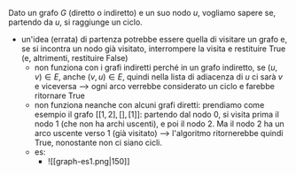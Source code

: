 Dato un grafo $G$ (diretto o indiretto) e un suo nodo $u$, vogliamo sapere se, partendo da $u$, si raggiunge un ciclo.

- un'idea (errata) di partenza potrebbe essere quella di visitare un grafo e, se si incontra un nodo già visitato, interrompere la visita e restituire True (e, altrimenti, restituire False)
	- non funziona con i grafi indiretti perché in un grafo indiretto, se $(u,v)\in E$, anche $(v,u)\in E$, quindi nella lista di adiacenza di $u$ ci sarà $v$ e viceversa --> ogni arco verrebbe considerato un ciclo e farebbe ritornare True
	- non funziona neanche con alcuni grafi diretti: prendiamo come esempio il grafo $[[1, 2], [], [1] ]$: partendo dal nodo $0$, si visita prima il nodo $1$ (che non ha archi uscenti), e poi il nodo $2$. Ma il nodo $2$ ha un arco uscente verso $1$ (già visitato) --> l'algoritmo ritornerebbe quindi $\text{True}$, nonostante non ci siano cicli.
	-  es:
		- ![[graph-es1.png|150]]
